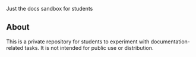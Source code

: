 Just the docs sandbox for students


## About
This is a private repository for students to experiment with documentation-related tasks. It is not intended for public use or distribution.